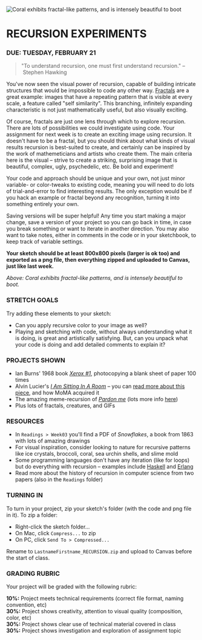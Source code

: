 ![Coral exhibits fractal-like patterns, and is intensely beautiful to boot](https://raw.githubusercontent.com/jeffThompson/CreativeProgramming1/master/Images/Week03/Coral/Coral_4.jpg)

RECURSION EXPERIMENTS
====

### DUE: TUESDAY, FEBRUARY 21

>"To understand recursion, one must first understand recursion." – Stephen Hawking

You've now seen the visual power of recursion, capable of building intricate structures that would be impossible to code any other way. [Fractals](https://en.wikipedia.org/wiki/Fractal) are a great example: images that have a repeating pattern that is visible at every scale, a feature called "self similarity". This branching, infinitely expanding characteristic is not just mathematically useful, but also visually exciting.

Of course, fractals are just one lens through which to explore recursion. There are lots of possibilities we could investigate using code. Your assignment for next week is to create an exciting image using recursion. It doesn't have to be a fractal, but you should think about what kinds of visual results recursion is best-suited to create, and certainly can be inspired by the work of mathemeticians and artists who create them. The main criteria here is the visual – strive to create a striking, surprising image that is beautiful, complex, ugly, psychedelic, etc. Be bold and experiment!

Your code and approach should be unique and your own, not just minor variable- or color-tweaks to existing code, meaning you will need to do lots of trial-and-error to find interesting results. The only exception would be if you hack an example or fractal beyond any recognition, turning it into something entirely your own.

Saving versions will be super helpful! Any time you start making a major change, save a version of your project so you can go back in time, in case you break something or want to iterate in another direction. You may also want to take notes, either in comments in the code or in your sketchbook, to keep track of variable settings.

**Your sketch should be at least 800x800 pixels (larger is ok too) and exported as a png file, then everything zipped and uploaded to Canvas, just like last week.**

*Above: Coral exhibits fractal-like patterns, and is intensely beautiful to boot.*  

### STRETCH GOALS  
Try adding these elements to your sketch:

* Can you apply recursive color to your image as well?  
* Playing and sketching with code, without always understanding what it is doing, is great and artistically satisfying. But, can you unpack what your code is doing and add detailed comments to explain it?  

### PROJECTS SHOWN  
* Ian Burns' 1968 book [*Xerox #1*](http://p-dpa.tumblr.com/post/107006084937/xerox-book-1-ian-burn-1968-a-blank-sheet-of), photocopying a blank sheet of paper 100 times  
* Alvin Lucier's [*I Am Sitting In A Room*](http://www.ubu.com/sound/lucier.html) – you can [read more about this piece](https://www.moma.org/explore/inside_out/2015/01/20/collecting-alvin-luciers-i-am-sitting-in-a-room/), and how MoMA acquired it  
* The amazing meme-recursion of [*Pardon me*](https://recursivelyrecursive.wordpress.com/2010/03/27/pardon-me-come-again/) (lots more info [here](http://knowyourmeme.com/memes/pardon-me))  
* Plus lots of fractals, creatures, and GIFs  

### RESOURCES  
* In `Readings > Week03` you'll find a PDF of *Snowflakes*, a book from 1863 with lots of amazing drawings  
* For visual inspiration, consider looking to nature for recursive patterns like ice crystals, broccoli, coral, sea urchin shells, and slime mold  
* Some programming languages don't have any iteration (like for loops) but do everything with recursion – examples include [Haskell](https://en.wikipedia.org/wiki/Haskell_%28programming_language%29) and [Erlang](https://en.wikipedia.org/wiki/Erlang_%28programming_language%29)  
* Read more about the history of recursion in computer science from two papers (also in the `Readings` folder)  

### TURNING IN  
To turn in your project, zip your sketch's folder (with the code and png file in it). To zip a folder:

* Right-click the sketch folder...  
* On Mac, click `Compress...` to zip  
* On PC, click `Send To > Compressed...`

Rename to `LastnameFirstname_RECURSION.zip` and upload to Canvas before the start of class.

### GRADING RUBRIC  
Your project will be graded with the following rubric:

**10%:** Project meets technical requirements (correct file format, naming convention, etc)  
**30%:** Project shows creativity, attention to visual quality (composition, color, etc)  
**30%:** Project shows clear use of technical material covered in class  
**30%:** Project shows investigation and exploration of assignment topic  


